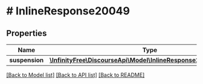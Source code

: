 # # InlineResponse20049

## Properties

Name | Type | Description | Notes
------------ | ------------- | ------------- | -------------
**suspension** | [**\InfinityFree\DiscourseApi\Model\InlineResponse20049Suspension**](InlineResponse20049Suspension.md) |  |

[[Back to Model list]](../../README.md#models) [[Back to API list]](../../README.md#endpoints) [[Back to README]](../../README.md)
